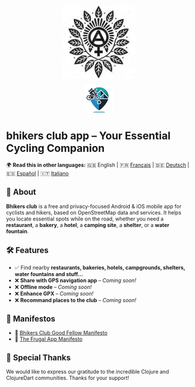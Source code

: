 <p align="center">
  <img src="./src/resources/logo.png" alt="Logo del Bhikers Club" width="200" height="200">
</p>
<p align="center">
  <img src="./src/resources/icons/icon.png" alt="Bhikers Club icon" width="80" height="80" style="border-radius: 0;">
</p>

# bhikers club app – Your Essential Cycling Companion

🌍 **Read this in other languages:** 
🇬🇧 English | 🇫🇷 [Français](README.fr.md) | 🇩🇪 [Deutsch](README.de.md) | 🇪🇸 [Español](README.es.md) | 🇮🇹 [Italiano](README.it.md) 

## 📌 About
**Bhikers club** is a free and privacy-focused Android & iOS mobile app for cyclists and hikers, based on OpenStreetMap data and services. It helps you locate essential spots while on the road, whether you need a **restaurant**, a **bakery**, a **hotel**,  a **camping site**, a **shelter**, or a **water fountain**. 

## 🛠 Features
- ✅ Find nearby **restaurants, bakeries, hotels, campgrounds, shelters, water fountains and stuff...**
- ❌ **Share with GPS navigation app** – *Coming soon!* 
- ❌ **Offline mode** – *Coming soon!* 
- ❌ **Enhance GPX** – *Coming soon!* 
- ❌ **Recommand places to the club** – *Coming soon!* 

## 📜 Manifestos
- 🚴 [Bhikers Club Good Fellow Manifesto](src/resources/manifestos/BHIKERS_CLUB_GOOD_FELLOW.en.md)
- 📱 [The Frugal App Manifesto](src/resources/manifestos/FRUGALAPP_MANIFESTO.en.md)

## 🙏 Special Thanks

We would like to express our gratitude to the incredible Clojure and ClojureDart communities. Thanks for your support!
